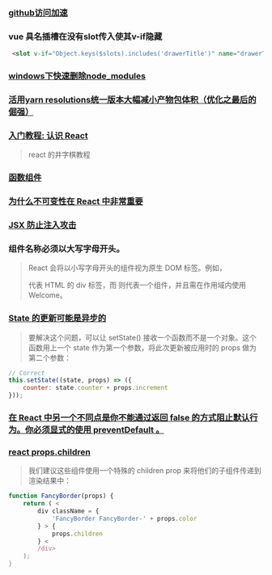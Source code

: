 ### [github访问加速](https://zhuanlan.zhihu.com/p/75994966)

### vue 具名插槽在没有slot传入使其v-if隐藏

```html
 <slot v-if="Object.keys($slots).includes('drawerTitle')" name="drawerTitle"></slot>
```

### [windows下快速删除node_modules](https://www.cnblogs.com/yeminglong/p/12620473.html)

### [活用yarn resolutions统一版本大幅减小产物包体积（优化之最后的倔强）](https://blog.csdn.net/qq_21567385/article/details/112644629)

### [入门教程: 认识 React](https://react.docschina.org/tutorial/tutorial.html)

> react 的井字棋教程

### [函数组件](https://react.docschina.org/tutorial/tutorial.html#function-components)

### [为什么不可变性在 React 中非常重要](https://react.docschina.org/tutorial/tutorial.html#why-immutability-is-important)

### [JSX 防止注入攻击](https://react.docschina.org/docs/introducing-jsx.html#jsx-prevents-injection-attacks)

### 组件名称必须以大写字母开头。

> React 会将以小写字母开头的组件视为原生 DOM 标签。例如，<div /> 代表 HTML 的 div 标签，而 <Welcome /> 则代表一个组件，并且需在作用域内使用 Welcome。

### [State 的更新可能是异步的](https://react.docschina.org/docs/state-and-lifecycle.html#state-updates-may-be-asynchronous)

> 要解决这个问题，可以让 setState() 接收一个函数而不是一个对象。这个函数用上一个 state 作为第一个参数，将此次更新被应用时的 props 做为第二个参数：

```js
// Correct
this.setState((state, props) => ({
    counter: state.counter + props.increment
}));
```

### [在 React 中另一个不同点是你不能通过返回 false 的方式阻止默认行为。你必须显式的使用 preventDefault 。](https://react.docschina.org/docs/handling-events.html)

### [react props.children ](https://react.docschina.org/docs/composition-vs-inheritance.html#containment)

> 我们建议这些组件使用一个特殊的 children prop 来将他们的子组件传递到渲染结果中：

```js
function FancyBorder(props) {
    return ( <
        div className = {
            'FancyBorder FancyBorder-' + props.color
        } > {
            props.children
        } <
        /div>
    );
}
```

